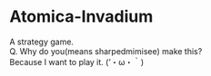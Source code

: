 # Atomica-Invadium
A strategy game.  
Q. Why do you(means sharpedmimisee) make this?  
Because I want to play it. (’・ω・｀)
